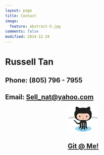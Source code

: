 ```yaml
---
layout: page
title: Contact
image:
  feature: abstract-5.jpg
comments: false
modified: 2014-12-24
---
```














# Russell Tan

## Phone: (805) 796 - 7955

## Email: Sell_nat@yahoo.com

<center><img src="/images/Octocat.png"> <a href="http://github.com/sellnat77"><h2>Git @ Me!</h2></a></center>
